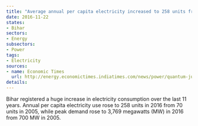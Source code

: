 ```yaml
---
title: "Average annual per capita electricity increased to 258 units from 70 units in 2005"
date: 2016-11-22
states:
- Bihar
sectors:
- Energy
subsectors:
- Power
tags:
- Electricity
sources:
- name: Economic Times
  url: http://energy.economictimes.indiatimes.com/news/power/quantum-jump-in-power-consumption-in-bihar-in-past-eleven-years/55448236
details:
---
```


Bihar registered a huge increase in electricity consumption over the last 11 years. Annual per capita electricity use rose to 258 units in 2016 from 70 units in 2005, while peak demand rose to 3,769 megawatts (MW) in 2016 from 700 MW in 2005.
